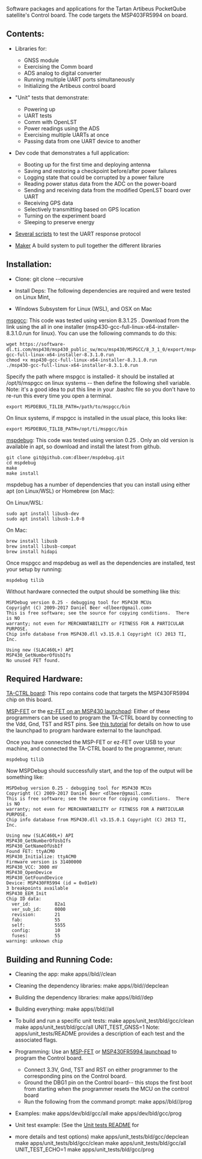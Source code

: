 Software packages and applications for the Tartan Artibeus PocketQube
satellite's Control board.  The code targets the MSP403FR5994 on board.

## Contents:

* Libraries for:
  * GNSS module
  * Exercising the Comm board
  * ADS analog to digital converter
  * Running multiple UART ports simultaneously
  * Initializing the Artibeus control board

* "Unit" tests that demonstrate:
  * Powering up
  * UART tests
  * Comm with OpenLST
  * Power readings using the ADS
  * Exercising multiple UARTs at once
  * Passing data from one UART device to another

* Dev code that demonstrates a full application:
  * Booting up for the first time and deploying antenna
  * Saving and restoring a checkpoint before/after power failures
  * Logging state that could be corrupted by a power failure
  * Reading power status data from the ADC on the power-board
  * Sending and receiving data from the modified OpenLST board over UART
  * Receiving GPS data
  * Selectively transmitting based on GPS location
  * Turning on the experiment board
  * Sleeping to preserve energy

* [Several scripts](https://github.com/CMUAbstract/artibeus-ecosystem/tree/master/scripts) to test
the UART response protocol

* [Maker](https://github.com/CMUAbstract/Maker) A build system to pull together the different libraries

## Installation:

* Clone:
    git clone --recursive <this repo name>

* Install Deps: The following dependencies are required and were tested on Linux Mint,
* Windows Subsystem for Linux (WSL), and OSX on Mac

[mspgcc](https://www.ti.com/tool/download/MSP430-GCC-OPENSOURCE): This code was
tested using version 8.3.1.25 . Download from the link using the all in one
installer (msp430-gcc-full-linux-x64-installer-8.3.1.0.run for linux). You can
use the following commands to do this:

    wget https://software-dl.ti.com/msp430/msp430_public_sw/mcu/msp430/MSPGCC/8_3_1_0/export/msp430-gcc-full-linux-x64-installer-8.3.1.0.run
    chmod +x msp430-gcc-full-linux-x64-installer-8.3.1.0.run
    ./msp430-gcc-full-linux-x64-installer-8.3.1.0.run

Specify the path where mspgcc is installed- it should be installed at
/opt/ti/mspgcc on linux systems -- then define the following shell variable.
Note: it's a good idea to put this line in your .bashrc file so you don't have
to re-run this every time you open a terminal.

    export MSPDEBUG_TILIB_PATH=/path/to/mspgcc/bin

On linux systems, if mspgcc is installed in the usual place, this looks like:

    export MSPDEBUG_TILIB_PATH=/opt/ti/mspgcc/bin

[mspdebug](https://dlbeer.co.nz/mspdebug/): This code was tested using version
0.25 . Only an old version is available in apt, so download and install the
latest from github.

    git clone git@github.com:dlbeer/mspdebug.git
    cd mspdebug
    make
    make install

mspdebug has a number of dependencies that you can install using either apt (on
Linux/WSL) or Homebrew (on Mac):

On Linux/WSL:

    sudo apt install libusb-dev
    sudo apt install libusb-1.0-0

On Mac:

    brew install libusb
    brew install libusb-compat
    brew install hidapi

Once mspgcc and mspdebug as well as the dependencies are installed, test your
setup by running:

    mspdebug tilib

Without hardware connected the output should be something like this:

    MSPDebug version 0.25 - debugging tool for MSP430 MCUs
    Copyright (C) 2009-2017 Daniel Beer <dlbeer@gmail.com>
    This is free software; see the source for copying conditions.  There is NO
    warranty; not even for MERCHANTABILITY or FITNESS FOR A PARTICULAR PURPOSE.
    Chip info database from MSP430.dll v3.15.0.1 Copyright (C) 2013 TI, Inc.

    Using new (SLAC460L+) API
    MSP430_GetNumberOfUsbIfs
    No unused FET found.

## Required Hardware:

[TA-CTRL board](http://abstract.ece.cmu.edu/ta-1/overview.html): This repo
contains code that targets the MSP430FR5994 chip on this board.

[MSP-FET](https://www.ti.com/tool/MSP-FET) or the [ez-FET on an MSP430
launchpad](https://www.ti.com/tool/MSP-EXP430FR5994#technicaldocuments): Either
of these programmers can be used to program the TA-CTRL board by connecting to
the Vdd, Gnd, TST and RST pins.  See [this
tutorial](https://cmuabstract.github.io/intermittence_tutorial/) for details on
how to use the launchpad to program hardware external to the launchpad.

Once you have connected the MSP-FET or ez-FET over USB to your machine, and
connected the TA-CTRL board to the programmer, rerun:

    mspdebug tilib

Now MSPDebug should successfully start, and the top of the output will be
something like:

    MSPDebug version 0.25 - debugging tool for MSP430 MCUs
    Copyright (C) 2009-2017 Daniel Beer <dlbeer@gmail.com>
    This is free software; see the source for copying conditions.  There is NO
    warranty; not even for MERCHANTABILITY or FITNESS FOR A PARTICULAR PURPOSE.
    Chip info database from MSP430.dll v3.15.0.1 Copyright (C) 2013 TI, Inc.

    Using new (SLAC460L+) API
    MSP430_GetNumberOfUsbIfs
    MSP430_GetNameOfUsbIf
    Found FET: ttyACM0
    MSP430_Initialize: ttyACM0
    Firmware version is 31400000
    MSP430_VCC: 3000 mV
    MSP430_OpenDevice
    MSP430_GetFoundDevice
    Device: MSP430FR5994 (id = 0x01e9)
    3 breakpoints available
    MSP430_EEM_Init
    Chip ID data:
      ver_id:         82a1
      ver_sub_id:     0000
      revision:       21
      fab:            55
      self:           5555
      config:         10
      fuses:          55
    warning: unknown chip


## Building and Running Code:

* Cleaning the app:
    make apps/<app name>/bld/<toolchain>/clean
* Cleaning the dependency libraries:
    make apps/<app name>/bld/<toolchain>/depclean
* Building the dependency libraries:
    make apps/<app name>/bld/<toolchain>/dep
* Building everything:
    make apps/<app name>/bld/<toolchain>/all
* To build and run a specific unit tests:
    make apps/unit_test/bld/gcc/clean
    make apps/unit_test/bld/gcc/all UNIT_TEST_GNSS=1
Note: apps/unit_tests/README provides a description of each test and the
associated flags.

* Programming:  Use an [MSP-FET](https://www.ti.com/tool/MSP-FET) or
[MSP430FR5994 launchpad](https://www.ti.com/tool/MSP-EXP430FR5994) to program
the Control board. 
  * Connect 3.3V, Gnd, TST and RST on either programmer to the
corresponding pins on the Control board.
  * Ground the DBG1 pin on the Control board-- this stops the first boot from
starting when the programmer resets the MCU on the control board
  * Run the following from the command prompt:
    make apps/<app name>/bld/<toolchain>/prog
* Examples:
    make apps/dev/bld/gcc/all
    make apps/dev/bld/gcc/prog

* Unit test example: (See the [Unit tests README](apps/unit_tests/README) for
* more details and test options)
    make apps/unit_tests/bld/gcc/depclean
    make apps/unit_tests/bld/gcc/clean
    make apps/unit_tests/bld/gcc/all UNIT_TEST_ECHO=1
    make apps/unit_tests/bld/gcc/prog
